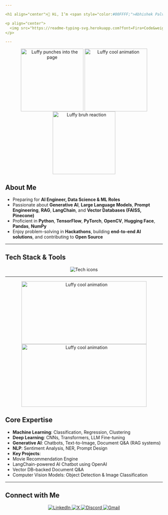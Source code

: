```yaml
---

<h1 align="center">👋 Hi, I’m <span style="color:#00FFFF;">Abhishek Palve</span></h1>

<p align="center">
  <img src="https://readme-typing-svg.herokuapp.com?font=Fira+Code&weight=600&size=24&duration=3000&pause=1000&color=00FFFF&center=true&vCenter=true&width=900&lines=AI+Engineer+|+GenAI+|+LLMs+|+LangChain+|+Deep+Learning" alt="Typing animation" />
</p>

---
```

<!-- Luffy Punch Animation (Left) -->
<p align="center">
  <img src="https://media1.tenor.com/m/EvV2yv9uuhEAAAAC/luffy-luffing.gif" alt="Luffy punches into the page" width="200" style="vertical-align: middle;" />
  
  <!-- Middle Animation (Luffy Stylish) -->
  <img src="https://media2.giphy.com/media/v1.Y2lkPTc5MGI3NjExenRzZDR6bmllNjNiYmNxNWd2Y3hmb3RmdXhwcmoxdmprNzZwMmMycSZlcD12MV9pbnRlcm5hbF9naWZfYnlfaWQmY3Q9Zw/iixdMr6cSURW/giphy.gif" alt="Luffy cool animation" width="200" style="vertical-align: middle;" />
  
  <!-- Luffy Bruh Reaction (Right) -->
  <img src="https://media1.tenor.com/m/dnfJcln1SwoAAAAC/luffy-bruh.gif" alt="Luffy bruh reaction" width="200" style="vertical-align: middle;" />
</p>

##  About Me

-  Preparing for **AI Engineer, Data Science & ML Roles**  
-  Passionate about **Generative AI**, **Large Language Models**, **Prompt Engineering**, **RAG**, **LangChain**, and **Vector Databases (FAISS, Pinecone)**  
-  Proficient in **Python**, **TensorFlow**, **PyTorch**, **OpenCV**, **Hugging Face**, **Pandas**, **NumPy**  
-  Enjoy problem-solving in **Hackathons**, building **end-to-end AI solutions**, and contributing to **Open Source**

---

##  Tech Stack & Tools

<p align="center">
  <img src="https://skillicons.dev/icons?i=python,pytorch,tensorflow,opencv,github,git,scikitlearn,langchain,huggingface" alt="Tech icons" />
</p>

---
<p align="center">
  <img src="https://media0.giphy.com/media/v1.Y2lkPTc5MGI3NjExZnI5aWcyb3Rsa2Z1enBwbDIza2thaXU3dmNzcDU1ZTlhb2w0eHp6aiZlcD12MV9pbnRlcm5hbF9naWZfYnlfaWQmY3Q9Zw/UTek0q3N8osh8agH4Y/giphy.gif" alt="Luffy cool animation" width="400" height="200" style="vertical-align: middle;" />
    <img src="https://media1.giphy.com/media/v1.Y2lkPTc5MGI3NjExZ2l6Zm5waTQ2Z3o2cTA1bnpoYm9lcWpsMGZvbmtpc2kxanF3aDB5eCZlcD12MV9pbnRlcm5hbF9naWZfYnlfaWQmY3Q9Zw/chkzV0Ygrdh1S/giphy.gif" alt="Luffy cool animation" width="400" height="200" style="vertical-align: middle;" />
</p>

  

##  Core Expertise

-  **Machine Learning**: Classification, Regression, Clustering  
-  **Deep Learning**: CNNs, Transformers, LLM Fine-tuning  
-  **Generative AI**: Chatbots, Text-to-Image, Document Q&A (RAG systems)  
-  **NLP**: Sentiment Analysis, NER, Prompt Design  
-  **Key Projects**:
  - Movie Recommendation Engine  
  - LangChain-powered AI Chatbot using OpenAI  
  - Vector DB–backed Document Q&A  
  - Computer Vision Models: Object Detection & Image Classification

---

##  Connect with Me

<p align="center">
  <a href="https://www.linkedin.com/in/abhishek-palve-652ba91b1/" target="_blank">
    <img src="https://img.shields.io/badge/LinkedIn-0077B5?style=for-the-badge&logo=linkedin&logoColor=white" alt="LinkedIn" />
  </a>
  <a href="https://x.com/abhishekpalve8">
  <img src="https://img.shields.io/badge/X-000000?style=for-the-badge&logo=x&logoColor=white" alt="X" />
  </a>
  <a href="https://discord.com/users/abhishekpalve">
  <img src="https://img.shields.io/badge/Discord-5865F2?style=for-the-badge&logo=discord&logoColor=white" alt="Discord" />
  </a>
  <a href="mailto:abhishekpalve55@gmail.com">
    <img src="https://img.shields.io/badge/Gmail-D14836?style=for-the-badge&logo=gmail&logoColor=white" alt="Gmail" />
  </a>
</p>
